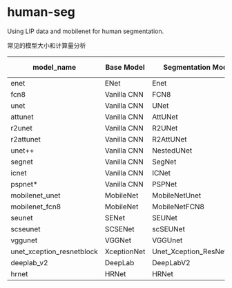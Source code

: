 # human-seg
Using LIP data and mobilenet for human segmentation.

常见的模型大小和计算量分析

|model_name|Base Model|Segmentation Model|Params|FLOPs|Model Size|Available|
|---|---|---|---|---|---|---|
|enet|ENet|Enet|371,558|759,829|1.4Mb|True|
|fcn8|Vanilla CNN|FCN8|3,609,196|7220708|29.0Mb|True|
|unet|Vanilla CNN|UNet|7,167,618|14,344,197|57.6Mb|True|
|attunet|Vanilla CNN|AttUNet|8,913,058|17,841,087|71.7Mb|True|
|r2unet|Vanilla CNN|R2UNet|17,652,930|51,065,008|141.7Mb|True|
|r2attunet|Vanilla CNN|R2AttUNet|16,958,530|46,532,640|136.2Mb|True|
|unet++|Vanilla CNN|NestedUNet|9,171,170|18,353,631|73.7Mb|True|
|segnet|Vanilla CNN|SegNet|2,941,218|5,888,377|11.9Mb|True|
|icnet|Vanilla CNN|ICNet|6,740,610|13,524,726|27.6Mb|True|
|pspnet*|Vanilla CNN|PSPNet|964,226|8,894,120|3.9Mb|True|
|mobilenet_unet|MobileNet|MobileNetUnet|407,778|825,856|1.9Mb|True|
|mobilenet_fcn8|MobileNet|MobileNetFCN8|3,432,764|6,880,358|14Mb|False|
|seunet|SENet|SEUNet|1,964,530|3,932,843|8.2Mb|True|
|scseunet|SCSENet|scSEUNet|1,959,266|3,923,359|8.1Mb|True|
|vggunet|VGGNet|VGGUnet|25,884,170|51,789,952|103.8Mb|True|
|unet_xception_resnetblock|XceptionNet|Unet_Xception_ResNetBlock|38,431,730|88,041,130|154.5Mb|True|
|deeplab_v2|DeepLab|DeepLabV2|37,799,752|75,574,697|151.3Mb|True|
|hrnet|HRNet|HRNet|9524168|57,356,440|117.1Mb|True|